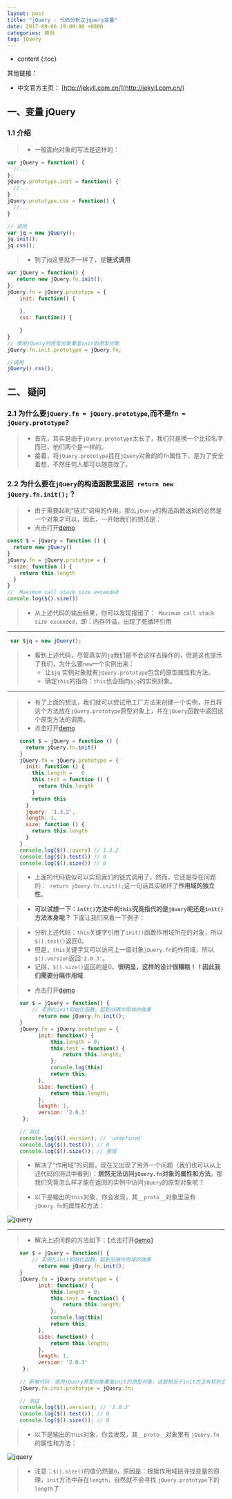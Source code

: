 ```yaml
---
layout: post
title: "jQuery - 代码分析之jquery变量"
date: 2017-09-06 19:00:00 +0800 
categories: 原创
tag: jQuery
---
```

* content
{:toc}

其他链接：

+ 中文官方主页： [http://jekyll.com.cn/](http://jekyll.com.cn/)

<!-- more -->

## 一、变量 jQuery

### 1.1 介绍

> * 一般面向对象的写法是这样的：

```js
var jQuery = function() {
  //...
};
jQuery.prototype.init = function() {
  //...
}
jQuery.prototype.css = function() {
  //...
}

// 调用
var jq = new jQuery();
jq.init();
jq.css();
```

> * 到了jq这里就不一样了，是**链式调用**

```js
var jQuery = function() {
   return new jQuery.fn.init();
};
jQuery.fn = jQuery.prototype = {
    init: function() {
      
    },
    css: function() {
      
    }
}
// 使用jQuery的原型对象覆盖init的原型对象
jQuery.fn.init.prototype = jQuery.fn;

//调用
jQuery().css();
```


## 二、 疑问

### 2.1  为什么要`jQuery.fn = jQuery.prototype`,而不是`fn = jQuery.prototype`?

> * 首先，其实是由于`jQuery.prototype`太长了，我们只是换一个比较名字而已，他们两个是一样的。
> * 接着，将`jQuery.prototype`挂在`jQuery`对象的的`fn`属性下，是为了安全着想，不然任何人都可以随意改了。

### 2.2 为什么要在`jQuery`的构造函数里返回` return new jQuery.fn.init();`？

> * 由于需要起到“链式”调用的作用，那么`jQuery`的构造函数返回的必然是一个对象才可以，因此，一开始我们的想法是：
> * 点击打开[demo](/effects/demo/jq/v1.html)

```js
const $ = jQuery = function () {
  return new jQuery()
}
jQuery.fn = jQuery.prototype = {
  size: function () {
    return this.length
  }
}
//  Maximum call stack size exceeded
console.log($().size())
```

> * 从上述代码的输出结果，你可以发现报错了：` Maximum call stack size exceeded`，即：内存外溢，出现了死循环引用

---

```js
 var $jq = new jQuery();
```

> * 看到上述代码，尽管真实的`jq`我们是不会这样去操作的，但是这也提示了我们，为什么要`new`一个实例出来：
>   * 让`$jq` 实例对象就有`jQuery.prototype`包含的原型属性和方法。
>   * 确定`this`的指向：`this`也会指向`$jq`的实例对象。

--- 

> * 有了上面的想法，我们就可以尝试用工厂方法来创建一个实例，并且将这个方法放在`jQuery.prototype`原型对象上，并在`jQuery`函数中返回这个原型方法的调用。
> * 点击打开[demo](/effects/demo/jq/v2.html)

```js
    const $ = jQuery = function () {
      return jQuery.fn.init()
    }
    jQuery.fn = jQuery.prototype = {
      init: function () {
        this.length =   0
        this.test = function () {
          return this.length
        }
        return this
      },
      jquery: '1.3.2',
      length: 1,
      size: function () {
        return this.length
      }
    }
    console.log($().jquery) // 1.3.2
    console.log($().test()) // 0
    console.log($().size()) // 0
```
> * 上面的代码貌似可以实现我们的链式调用了，然而，它还是存在问题的：` return jQuery.fn.init();`这一句话其实破环了**作用域的独立性**。

> * **可以试想一下：`init()`方法中的`this`究竟指代的是`jQuery`呢还是`init()`方法本身呢？** 下面让我们来看一下例子：

> * 分析上述代码：`this`关键字引用了`init()`函数作用域所在的对象，所以`$().test()`返回0。
> * 但是，`this`关键字又可以访问上一级对象`jQuery.fn`的作用域，所以`$().version`返回`'2.0.3'`。
> * 记得，`$().size()`返回的是0。**很明显，这样的设计很糟糕！！因此我们需要分隔作用域**
  
> * 点击打开[demo](/effects/demo/jq/v3.html)
  
```js
    var $ = jQuery = function() {
        // 实例化init初始化函数，起到分隔作用域的效果
          return new jQuery.fn.init();
    }
    jQuery.fn = jQuery.prototype = {
          init: function() {
              this.length = 0;
              this.test = function() {
                  return this.length;
              };
              console.log(this)
              return this;
          },
          size: function() {
              return this.length;
          },
          length: 1,
          version: '2.0.3'
     };
   
    // 测试
    console.log($().version); // 'undefined'
    console.log($().test()); // 0
    console.log($().size()); // 报错
```

> * 解决了“作用域”的问题，现在又出现了另外一个问题（我们也可以从上述代码的测试中看到）：**居然无法访问`jQuery.fn`对象的属性和方法**。那我们究竟怎么样才能在返回的实例中访问`jQuery`的原型对象呢？

> * 以下是输出的`this`对象，你会发现，其`__proto__`对象里没有 `jQuery.fn`的属性和方法：

![jquery](/styles/images/jq/jQuery/jQuery-01.png)

---

> * 解决上述问题的方法如下：【点击打开[demo](/effects/demo/jq/v4.html)】

```js
    var $ = jQuery = function() {
        // 实例化init初始化函数，起到分隔作用域的效果
          return new jQuery.fn.init();
    }
    jQuery.fn = jQuery.prototype = {
          init: function() {
              this.length = 0;
              this.test = function() {
                  return this.length;
              };
              console.log(this)
              return this;
          },
          size: function() {
              return this.length;
          },
          length: 1,
          version: '2.0.3'
     };
    
    // 新增代码：使用jQuery原型对象覆盖init的原型对象，这就相当于init方法有权利去访问jQuery原型对象的所有属性和方法
    jQuery.fn.init.prototype = jQuery.fn;
   
    // 测试
    console.log($().version); // '2.0.3'
    console.log($().test()); // 0
    console.log($().size()); // 0
```

> * 以下是输出的`this`对象，你会发现，其`__proto__`对象里有 `jQuery.fn`的属性和方法：

![jquery](/styles/images/jq/jQuery/jQuery-02.png)

 > * 注意：`$().size()`的值仍然是`0`，原因是：根据作用域链寻找变量的原理，`init`方法中存在`length`，自然就不会寻找 `jQuery.prototype`下的`length`了
